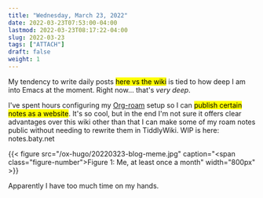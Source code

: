 ```yaml
---
title: "Wednesday, March 23, 2022"
date: 2022-03-23T07:53:00-04:00
lastmod: 2022-03-23T08:17:22-04:00
slug: 2022-03-23
tags: ["ATTACH"]
draft: false
weight: 1
---
```


My tendency to write daily posts <mark>here vs the wiki</mark> is tied to how deep I am into Emacs at the moment. Right now... that's _very deep_.

I've spent hours configuring my [Org-roam](https://www.orgroam.com) setup so I can <mark>publish certain notes as a website</mark>. It's so cool, but in the end I'm not sure it offers clear advantages over this wiki other than that I can make some of my roam notes public without needing to rewrite them in TiddlyWiki. WIP is here: notes.baty.net

{{< figure src="/ox-hugo/20220323-blog-meme.jpg" caption="<span class=\"figure-number\">Figure 1: </span>Me, at least once a month" width="800px" >}}

Apparently I have too much time on my hands.

[//]: # "Exported with love from a post written in Org mode"
[//]: # "- https://github.com/kaushalmodi/ox-hugo"
